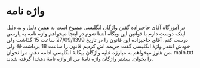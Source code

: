 # واژه نامه
در آموزگاه آقای حاجیزاده گفتن واژگان انگلیسی ممنوع است به همین دلیل و به دلیل اینکه دوست دارم با قوانین این وبگاه آشنا شوم در اینجا میخواهم واژه نامه به پارسی درست کنم.
آقای حاجیزاده این قانون را در تاریخ 27/09/1399 ساعت 15 گذاشت ولی خودش انقدر واژۀ انگلیسی گفت جریمه اش کردیم قانون را ساعت 18 برداشت😂
ولی من هنوز میخواهم به مبارزه علیه واژگان بیگانۀ انگلیسی ادامه دهم.
مرا نخوان. main.txt را بخوان. بیشتر واژگان واژه نامۀ من از واژه نامۀ دهخدا گرفته شدند.
